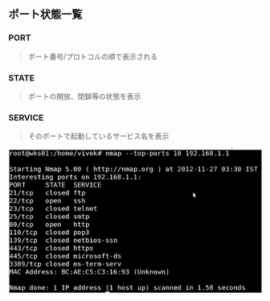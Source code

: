 ## ポート状態一覧
### PORT
> ポート番号/プロトコルの順で表示される
### STATE
> ポートの開放、閉鎖等の状態を表示
### SERVICE
> そのポートで起動しているサービス名を表示

![](../../images/20240609_08-3133.png)


